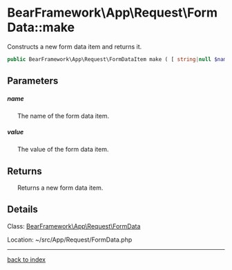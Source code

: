 # BearFramework\App\Request\FormData::make

Constructs a new form data item and returns it.

```php
public BearFramework\App\Request\FormDataItem make ( [ string|null $name [, string|null $value ]] )
```

## Parameters

##### name

&nbsp;&nbsp;&nbsp;&nbsp;&nbsp;&nbsp;The name of the form data item.

##### value

&nbsp;&nbsp;&nbsp;&nbsp;&nbsp;&nbsp;The value of the form data item.

## Returns

&nbsp;&nbsp;&nbsp;&nbsp;&nbsp;&nbsp;Returns a new form data item.

## Details

Class: [BearFramework\App\Request\FormData](bearframework.app.request.formdata.class.md)

Location: ~/src/App/Request/FormData.php

---

[back to index](index.md)

